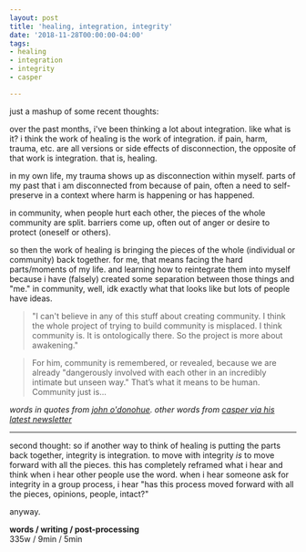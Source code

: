 ```yaml
---
layout: post
title: 'healing, integration, integrity'
date: '2018-11-28T00:00:00-04:00'
tags:
- healing
- integration
- integrity
- casper

--- 
```


just a mashup of some recent thoughts:

over the past months, i've been thinking a lot about integration. like what is it? i think the work of healing is the work of integration. if pain, harm, trauma, etc. are all versions or side effects of disconnection, the opposite of that work is integration. that is, healing. 

in my own life, my trauma shows up as disconnection within myself. parts of my past that i am disconnected from because of pain, often a need to self-preserve in a context where harm is happening or has happened. 

in community, when people hurt each other, the pieces of the whole community are split. barriers come up, often out of anger or desire to protect (oneself or others). 

so then the work of healing is bringing the pieces of the whole (individual or community) back together. for me, that means facing the hard parts/moments of my life. and learning how to reintegrate them into myself because i have (falsely) created some separation between those things and "me." in community, well, idk exactly what that looks like but lots of people have ideas.

> "I can't believe in any of this stuff about creating community. I think the whole project of trying to build community is misplaced. I think community is. It is ontologically there. So the project is more about awakening." 

> For him, community is remembered, or revealed, because we are already "dangerously involved with each other in an incredibly intimate but unseen way." That’s what it means to be human. Community just is...

_words in quotes from [john o'donohue](https://www.sharonsalzberg.com/metta-hour-podcast-episode-83-john-odonohue/). other words from [casper via his latest newsletter](https://mailchi.mp/05dad19b3efa/commitment-freedom-164443?e=ce6455eb65)_

---

second thought: so if another way to think of healing is putting the parts back together, integrity is integration. to move with integrity _is_ to move forward with all the pieces. this has completely reframed what i hear and think when i hear other people use the word. when i hear someone ask for integrity in a group process, i hear "has this process moved forward with all the pieces, opinions, people, intact?" 

anyway. 

<!-- hyperlink bank -->


<!-- &#042; = asterisk -->
<!-- &#039; = single quote '-->

**words / writing / post-processing**  
335w / 9min / 5min